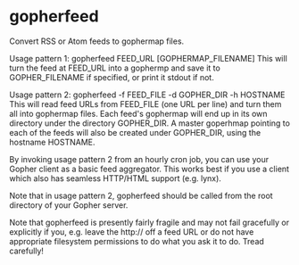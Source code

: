 gopherfeed
==========

Convert RSS or Atom feeds to gophermap files.

Usage pattern 1: gopherfeed FEED_URL [GOPHERMAP_FILENAME]
This will turn the feed at FEED_URL into a gophermp and save it to
GOPHER_FILENAME if specified, or print it stdout if not.
    
Usage pattern 2: gopherfeed -f FEED_FILE -d GOPHER_DIR -h HOSTNAME
This will read feed URLs from FEED_FILE (one URL per line) and turn them all
into gophermap files.  Each feed's gophermap will end up in its own directory
under the directory GOPHER_DIR.  A master goperhmap pointing to each of the
feeds will also be created under GOPHER_DIR, using the hostname HOSTNAME.

By invoking usage pattern 2 from an hourly cron job, you can use your Gopher
client as a basic feed aggregator.  This works best if you use a client which
also has seamless HTTP/HTML support (e.g. lynx).

Note that in usage pattern 2, gopherfeed should be called from the root
directory of your Gopher server.

Note that gopherfeed is presently fairly fragile and may not fail gracefully
or explicitly if you, e.g. leave the http:// off a feed URL or do not have
appropriate filesystem permissions to do what you ask it to do.  Tread
carefully!
